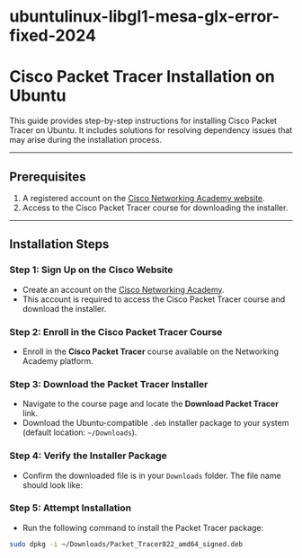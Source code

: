 # ubuntulinux-libgl1-mesa-glx-error-fixed-2024

# Cisco Packet Tracer Installation on Ubuntu

This guide provides step-by-step instructions for installing Cisco Packet Tracer on Ubuntu. It includes solutions for resolving dependency issues that may arise during the installation process.

---

## Prerequisites
1. A registered account on the [Cisco Networking Academy website](https://www.netacad.com/).
2. Access to the Cisco Packet Tracer course for downloading the installer.

---

## Installation Steps

### Step 1: Sign Up on the Cisco Website
- Create an account on the [Cisco Networking Academy](https://www.netacad.com/).
- This account is required to access the Cisco Packet Tracer course and download the installer.

### Step 2: Enroll in the Cisco Packet Tracer Course
- Enroll in the **Cisco Packet Tracer** course available on the Networking Academy platform.

### Step 3: Download the Packet Tracer Installer
- Navigate to the course page and locate the **Download Packet Tracer** link.
- Download the Ubuntu-compatible `.deb` installer package to your system (default location: `~/Downloads`).

### Step 4: Verify the Installer Package
- Confirm the downloaded file is in your `Downloads` folder. The file name should look like:



### Step 5: Attempt Installation
- Run the following command to install the Packet Tracer package:
```bash
sudo dpkg -i ~/Downloads/Packet_Tracer822_amd64_signed.deb

